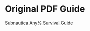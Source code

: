 # Original PDF Guide

[Subnautica Any% Survival Guide](./Hurricane_Subnautica_Any_Glitched_Guide.pdf)
